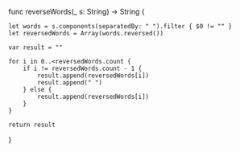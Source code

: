 func reverseWords(_ s: String) -> String {
        
    let words = s.components(separatedBy: " ").filter { $0 != "" }
    let reversedWords = Array(words.reversed())
        
    var result = ""
        
    for i in 0..<reversedWords.count {
        if i != reversedWords.count - 1 {
            result.append(reversedWords[i])
            result.append(" ")
        } else {
            result.append(reversedWords[i])
        }
    }
        
    return result
        
}

